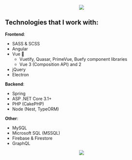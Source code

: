 <p align="center">
<img src="https://i.imgur.com/zhfeCzK.png"/>
</p>

## Technologies that I work with:

**Frontend**:
- SASS & SCSS
- Angular
- Vue 💞
  - Vuetify, Quasar, PrimeVue, Buefy component libraries
  - Vue 3 (Composition API) and 2
- jQuery
- Electron

**Backend**:
- Spring
- ASP .NET Core 3.1+
- PHP (CakePHP)
- Node (Nest, TypeORM)

**Other**:
- MySQL
- Microsoft SQL (MSSQL)
- Firebase & Firestore
- GraphQL

<p align="center">
<img src="https://github-readme-stats.vercel.app/api/top-langs/?username=MatijaNovosel&layout=compact&langs_count=10&exclude_repo=heroesofcrimson&theme=dark" />
</p>
